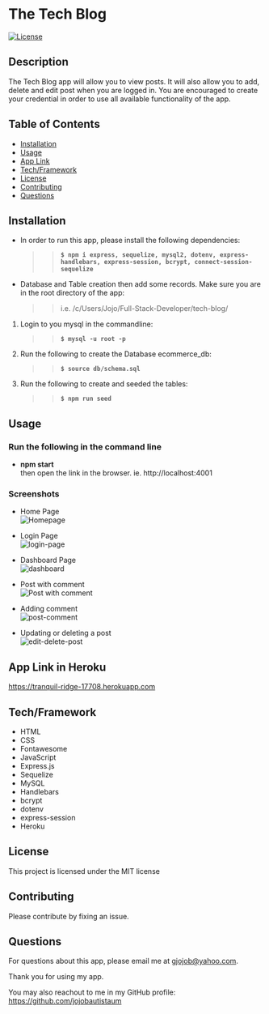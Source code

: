 # The Tech Blog

[![License](https://img.shields.io/badge/License-MIT-brightgreen.svg)](https://opensource.org/licenses/MIT)

## Description

The Tech Blog app will allow you to view posts. It will also allow you to add, delete and edit post when you are logged in. You are encouraged to create your credential in order to use all available functionality of the app.

## Table of Contents

- [Installation](#installation)
- [Usage](#usage)
- [App Link](#link)
- [Tech/Framework](#tech)
- [License](#license)
- [Contributing](#contributing)
- [Questions](#questions)

## Installation <a id="installation"></a>

- In order to run this app, please install the following dependencies: <br />

  > > **`$ npm i express, sequelize, mysql2, dotenv, express-handlebars, express-session, bcrypt, connect-session-sequelize`**

- Database and Table creation then add some records. Make sure you are in the root directory of the app:
  > > i.e. /c/Users/Jojo/Full-Stack-Developer/tech-blog/

1. Login to you mysql in the commandline:
   > > **`$ mysql -u root -p`**
2. Run the following to create the Database ecommerce_db:
   > > **`$ source db/schema.sql`**
3. Run the following to create and seeded the tables:
   > > **`$ npm run seed`**

## Usage <a id="usage"></a>

### Run the following in the command line

- **npm start** <br/>
  then open the link in the browser. ie. http://localhost:4001

### Screenshots

- Home Page <br />
  ![Homepage](https://user-images.githubusercontent.com/90885263/150869122-a40cb0f2-ebbe-4965-816c-8269c3445205.jpg)

- Login Page <br />
  ![login-page](https://user-images.githubusercontent.com/90885263/150869215-26559bf9-7f1c-413e-8daa-4eee10bb5bad.jpg)

- Dashboard Page <br />
  ![dashboard](https://user-images.githubusercontent.com/90885263/150869298-40dac5ff-a1fb-4f7f-a8b7-4c03644c5bbe.jpg)

- Post with comment <br />
  ![Post with comment](https://user-images.githubusercontent.com/90885263/150876304-a0f1308b-e02b-4d23-a833-ea82efa3cd1e.jpg)

- Adding comment <br />
  ![post-comment](https://user-images.githubusercontent.com/90885263/150875867-c5544190-a580-49a2-8b27-00e7b6af5f4f.jpg)

- Updating or deleting a post <br />
  ![edit-delete-post](https://user-images.githubusercontent.com/90885263/150876055-9b1a3404-6e97-430f-9213-31a2f136314c.jpg)

## App Link in Heroku<a id="link"></a>

https://tranquil-ridge-17708.herokuapp.com

## Tech/Framework <a id="tech"></a>

- HTML
- CSS
- Fontawesome
- JavaScript
- Express.js
- Sequelize
- MySQL
- Handlebars
- bcrypt
- dotenv
- express-session
- Heroku

## License <a id="license"></a>

This project is licensed under the MIT license

## Contributing <a id="contributing"></a>

Please contribute by fixing an issue.

## Questions <a id="questions"></a>

For questions about this app, please email me at gjojob@yahoo.com.

Thank you for using my app.

You may also reachout to me in my GitHub profile: https://github.com/jojobautistaum
